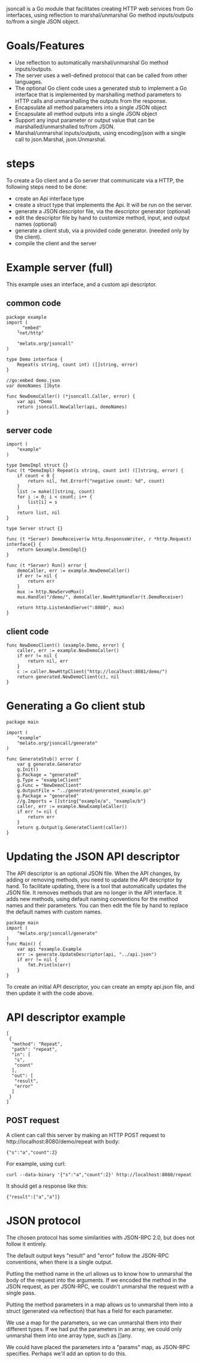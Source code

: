 jsoncall is a Go module that facilitates creating HTTP web services from Go interfaces,
using reflection to marshal/unmarshal Go method inputs/outputs to/from a single JSON object.

# Goals/Features
- Use reflection to automatically marshal/unmarshal Go method inputs/outputs.
- The server uses a well-defined protocol that can be called from other languages.
- The optional Go client code uses a generated stub to implement a Go interface that
  is implemented by marshalling method parameters to HTTP calls 
  and unmarshalling the outputs from the response.
- Encapsulate all method parameters into a single JSON object
- Encapsulate all method outputs into a single JSON object
- Support any input parameter or output value that can be marshalled/unmarshalled to/from JSON.
- Marshal/unmarshal inputs/outputs, using encoding/json with a single call to json.Marshal, json.Unmarshal.

# steps
To create a Go client and a Go server that communicate via a HTTP,
the following steps need to be done:
- create an Api interface type
- create a struct type that implements the Api.  It will be run on the server.
- generate a JSON descriptor file, via the descriptor generator (optional)
- edit the descriptor file by hand to customize method, input, and output names (optional)
- generate a client stub, via a provided code generator.  (needed only by the client).
- compile the client and the server

# Example server (full)
This example uses an interface, and a custom api descriptor.
## common code
	package example
	import (
		_ "embed"
		"net/http"
		
		"melato.org/jsoncall"
	)

	type Demo interface {
		Repeat(s string, count int) ([]string, error)
	}
	
	//go:embed demo.json
	var demoNames []byte
	
	func NewDemoCaller() (*jsoncall.Caller, error) {
		var api *Demo
		return jsoncall.NewCaller(api, demoNames)
	}

## server code
	import (
		"example"
	)

	type DemoImpl struct {}
	func (t *DemoImpl) Repeat(s string, count int) ([]string, error) {
		if count < 0 {
			return nil, fmt.Errorf("negative count: %d", count)
		}
		list := make([]string, count)
		for i := 0; i < count; i++ {
			list[i] = s
		}
		return list, nil
	}

	type Server struct {}
	
	func (t *Server) DemoReceiver(w http.ResponseWriter, r *http.Request) interface{} {
		return &example.DemoImpl{}
	}

	func (t *Server) Run() error {
		demoCaller, err := example.NewDemoCaller()
		if err != nil {
			return err
		}
		mux := http.NewServeMux()
		mux.Handle("/demo/", demoCaller.NewHttpHandler(t.DemoReceiver)
	
		return http.ListenAndServe(":8080", mux)
	}
		
## client code
	func NewDemoClient() (example.Demo, error) {
		caller, err := example.NewDemoCaller()
		if err != nil {
			return nil, err
		}
		c := caller.NewHttpClient("http://localhost:8081/demo/")
		return generated.NewDemoClient(c), nil
	}


# Generating a Go client stub
	package main
	
	import (		
		"example"
		"melato.org/jsoncall/generate"
	)

	func GenerateStub() error {
		var g generate.Generator
		g.Init()
		g.Package = "generated"
		g.Type = "exampleClient"
		g.Func = "NewDemoClient"
		g.OutputFile = "../generated/generated_example.go"
		g.Package = "generated"
		//g.Imports = []string{"example/a", "example/b"}
		caller, err := example.NewExampleCaller()
		if err != nil {
			return err
		}
		return g.Output(g.GenerateClient(caller))
	}
	
# Updating the JSON API descriptor
The API descriptor is an optional JSON file.
When the API changes, by adding or removing methods, you need to update the API descriptor by hand.
To facilitate updating, there is a tool that automatically updates the JSON file.
It removes methods that are no longer in the API interface.
It adds new methods, using default naming conventions for the method names and their parameters.
You can then edit the file by hand to replace the default names with custom names.

	package main
	import (
		"melato.org/jsoncall/generate"		
	)
	func Main() {
		var api *example.Example
		err := generate.UpdateDescriptor(api, "../api.json")
		if err != nil {
			fmt.Println(err)
		}		
	}

To create an initial API descriptor, you can create an empty api.json file,
and then update it with the code above.

# API descriptor example
	[
	 {
	  "method": "Repeat",
	  "path": "repeat",
	  "in": [
	   "s",
	   "count"
	  ],
	  "out": [
	   "result",
	   "error"
	  ]
	 }
    ]


## POST request
A client can call this server by making an HTTP POST request to 
http://localhost:8080/demo/repeat with body:

	{"s":"a","count":2}
	
For example, using curl:

	curl --data-binary '{"s":"a","count":2}' http://localhost:8080/repeat

It should get a response like this:

	{"result":["a","a"]}
	

# JSON protocol
The chosen protocol has some similarities with JSON-RPC 2.0, but does not follow it entirely.

The default output keys "result" and "error" follow the JSON-RPC conventions, when there is a single output.

Putting the method name in the url allows us to know how to unmarshal the body of the request into the arguments.  If we encoded the method in the JSON request, as per JSON-RPC, we couldn't unmarshal the request with a single pass.

Putting the method parameters in a map allows us to unmarshal them into a struct (generated via reflection) that has a field for each parameter.

We use a map for the parameters, so we can unmarshal them into their different types.  If we had put the parameters in an array, we could only unmarshal them into one array type, such as []any.  

We could have placed the parameters into a "params" map, as JSON-RPC specifies.
Perhaps we'll add an option to do this.
